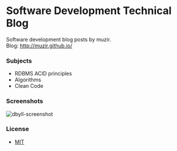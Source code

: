 Software Development Technical Blog 
=====

Software development blog posts by muzir.  
Blog: http://muzir.github.io/


### Subjects
- RDBMS ACID principles
- Algorithms
- Clean Code



### Screenshots

![dbyll-screenshot](	assets/media/dbyll-ss.png)

### License
- [MIT](http://opensource.org/licenses/MIT)


